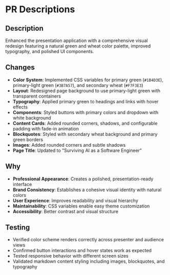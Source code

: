 # PR Descriptions

## Description
Enhanced the presentation application with a comprehensive visual redesign featuring a natural green and wheat color palette, improved typography, and polished UI components.

## Changes
- **Color System**: Implemented CSS variables for primary green (`#1B4D3E`), primary-light green (`#3B7A57`), and secondary wheat (`#F7F3E3`)
- **Layout**: Redesigned page background to use primary-light green with transparent containers
- **Typography**: Applied primary green to headings and links with hover effects
- **Components**: Styled buttons with primary colors and dropdown with white background
- **Content Cards**: Added rounded corners, shadows, and configurable padding with fade-in animation
- **Blockquotes**: Styled with secondary wheat background and primary green borders
- **Images**: Added rounded corners and subtle shadows
- **Page Title**: Updated to "Surviving AI as a Software Engineer"

## Why
- **Professional Appearance**: Creates a polished, presentation-ready interface
- **Brand Consistency**: Establishes a cohesive visual identity with natural colors
- **User Experience**: Improves readability and visual hierarchy
- **Maintainability**: CSS variables enable easy theme customization
- **Accessibility**: Better contrast and visual structure

## Testing
- Verified color scheme renders correctly across presenter and audience views
- Confirmed button interactions and hover states work as expected
- Tested responsive behavior with different screen sizes
- Validated markdown content styling including images, blockquotes, and typography